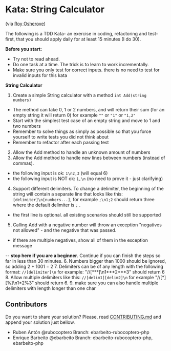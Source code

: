 # Kata: String Calculator 
(via [Roy Osherove](http://osherove.com/tdd-kata-1/))

The following is a TDD Kata- an exercise in coding, refactoring and test-first, that you should apply daily for at least 15 minutes (I do 30).

**Before you start:**

* Try not to read ahead.
* Do one task at a time. The trick is to learn to work incrementally.
* Make sure you only test for correct inputs. there is no need to test for invalid inputs for this kata

**String Calculator**

1. Create a simple String calculator with a method `int Add(string numbers)`
 * The method can take 0, 1 or 2 numbers, and will return their sum (for an empty string it will return 0) for example `""` or `"1"` or `"1,2"`
 * Start with the simplest test case of an empty string and move to 1 and two numbers
 * Remember to solve things as simply as possible so that you force yourself to write tests you did not think about
 * Remember to refactor after each passing test
2. Allow the Add method to handle an unknown amount of numbers
3. Allow the Add method to handle new lines between numbers (instead of commas).
 * the following input is ok:  `1\n2,3`  (will equal 6)
 * the following input is NOT ok:  `1,\n` (no need to prove it - just clarifying)
4. Support different delimiters. To change a delimiter, the beginning of the string will contain a separate line that looks like this: `[delimiter]\n[numbers...]`, for example `;\n1;2` should return three where the default delimiter is `;` .
 * the first line is optional. all existing scenarios should still be supported
5. Calling Add with a negative number will throw an exception "negatives not allowed" - and the negative that was passed.
 * if there are multiple negatives, show all of them in the exception message

  --
  **stop here if you are a beginner**. Continue if you can finish the steps so far in less than 30 minutes.
6. Numbers bigger than 1000 should be ignored, so adding 2 + 1001  = 2
7. Delimiters can be of any length with the following format:  `//[delimiter]\n` for example: "//[\*\*\*]\n1\*\*\*2\*\*\*3" should return 6
8. Allow multiple delimiters like this: `//[delim1][delim2]\n` for example "//[\*][%]\n1\*2%3" should return 6.
9. make sure you can also handle multiple delimiters with length longer than one char

## Contributors

Do you want to share your solution? Please, read [CONTRIBUTING.md](https://github.com/alicanteswcraft/kata-string-calculator/blob/master/CONTRIBUTING.md) and append your solution just bellow.

* Ruben Antón @rubocoptero Branch: ebarbeito-rubocoptero-php
* Enrique Barbeito @ebarbeito Branch: ebarbeito-rubocoptero-php, ebarbeito-php

